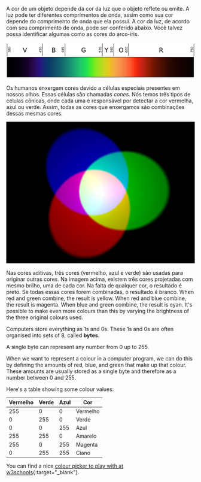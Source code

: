 A cor de um objeto depende da cor da luz que o objeto reflete ou emite. A luz pode ter diferentes comprimentos de onda, assim como sua cor depende do comprimento de onda que ela possui. A cor da luz, de acordo com seu comprimento de onda, pode ser conferido abaixo. Você talvez possa identificar algumas como as cores do arco-íris.

![Visible spectrum](images/linear-visible-spectrum.png)

Os humanos enxergam cores devido a células especiais presentes em nossos olhos. Essas células são chamadas *cones*. Nós temos três tipos de células cônicas, onde cada uma é responsável por detectar a cor vermelha, azul ou verde. Assim, todas as cores que enxergamos são combinações dessas mesmas cores.

![Additive colour mixing](images/additive-colour-mixing.png)

Nas cores aditivas, três cores (vermelho, azul e verde) são usadas para originar outras cores. Na imagem acima, existem três cores projetadas com mesmo brilho, uma de cada cor. Na falta de qualquer cor, o resultado é preto. Se todas essas cores forem combinadas, o resultado é branco. When red and green combine, the result is yellow. When red and blue combine, the result is magenta. When blue and green combine, the result is cyan. It's possible to make even more colours than this by varying the brightness of the three original colours used.

Computers store everything as 1s and 0s. These 1s and 0s are often organised into sets of 8, called **bytes**.

A single byte can represent any number from 0 up to 255.

When we want to represent a colour in a computer program, we can do this by defining the amounts of red, blue, and green that make up that colour. These amounts are usually stored as a single byte and therefore as a number between 0 and 255.

Here's a table showing some colour values:

| Vermelho | Verde | Azul | Cor      |
| -------- | ----- | ---- | -------- |
| 255      | 0     | 0    | Vermelho |
| 0        | 255   | 0    | Verde    |
| 0        | 0     | 255  | Azul     |
| 255      | 255   | 0    | Amarelo  |
| 255      | 0     | 255  | Magenta  |
| 0        | 255   | 255  | Ciano    |

You can find a nice [colour picker to play with at w3schools](https://www.w3schools.com/colors/colors_rgb.asp){:target="_blank"}.